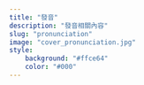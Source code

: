 ```yaml
---
title: "發音"
description: "發音相關內容"
slug: "pronunciation"
image: "cover_pronunciation.jpg"
style:
    background: "#ffce64"
    color: "#000"
---
```

